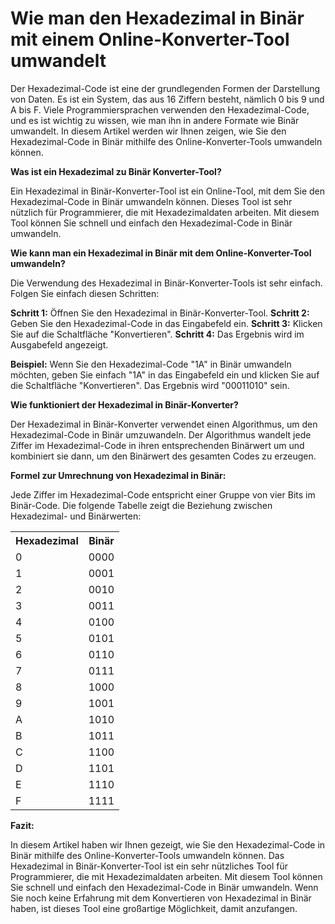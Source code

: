 Wie man den Hexadezimal in Binär mit einem Online-Konverter-Tool umwandelt
==========================================================================

Der Hexadezimal-Code ist eine der grundlegenden Formen der Darstellung von Daten. Es ist ein System, das aus 16 Ziffern besteht, nämlich 0 bis 9 und A bis F. Viele Programmiersprachen verwenden den Hexadezimal-Code, und es ist wichtig zu wissen, wie man ihn in andere Formate wie Binär umwandelt. In diesem Artikel werden wir Ihnen zeigen, wie Sie den Hexadezimal-Code in Binär mithilfe des Online-Konverter-Tools umwandeln können.

**Was ist ein Hexadezimal zu Binär Konverter-Tool?**

Ein Hexadezimal in Binär-Konverter-Tool ist ein Online-Tool, mit dem Sie den Hexadezimal-Code in Binär umwandeln können. Dieses Tool ist sehr nützlich für Programmierer, die mit Hexadezimaldaten arbeiten. Mit diesem Tool können Sie schnell und einfach den Hexadezimal-Code in Binär umwandeln.

**Wie kann man ein Hexadezimal in Binär mit dem Online-Konverter-Tool umwandeln?**

Die Verwendung des Hexadezimal in Binär-Konverter-Tools ist sehr einfach. Folgen Sie einfach diesen Schritten:

**Schritt 1:** Öffnen Sie den Hexadezimal in Binär-Konverter-Tool. **Schritt 2:** Geben Sie den Hexadezimal-Code in das Eingabefeld ein. **Schritt 3:** Klicken Sie auf die Schaltfläche "Konvertieren". **Schritt 4:** Das Ergebnis wird im Ausgabefeld angezeigt.

**Beispiel:** Wenn Sie den Hexadezimal-Code "1A" in Binär umwandeln möchten, geben Sie einfach "1A" in das Eingabefeld ein und klicken Sie auf die Schaltfläche "Konvertieren". Das Ergebnis wird "00011010" sein.

**Wie funktioniert der Hexadezimal in Binär-Konverter?**

Der Hexadezimal in Binär-Konverter verwendet einen Algorithmus, um den Hexadezimal-Code in Binär umzuwandeln. Der Algorithmus wandelt jede Ziffer im Hexadezimal-Code in ihren entsprechenden Binärwert um und kombiniert sie dann, um den Binärwert des gesamten Codes zu erzeugen.

**Formel zur Umrechnung von Hexadezimal in Binär:**

Jede Ziffer im Hexadezimal-Code entspricht einer Gruppe von vier Bits im Binär-Code. Die folgende Tabelle zeigt die Beziehung zwischen Hexadezimal- und Binärwerten:

<table><tr><th>Hexadezimal</th><th>Binär</th></tr><tr><td>0</td><td>0000</td></tr><tr><td>1</td><td>0001</td></tr><tr><td>2</td><td>0010</td></tr><tr><td>3</td><td>0011</td></tr><tr><td>4</td><td>0100</td></tr><tr><td>5</td><td>0101</td></tr><tr><td>6</td><td>0110</td></tr><tr><td>7</td><td>0111</td></tr><tr><td>8</td><td>1000</td></tr><tr><td>9</td><td>1001</td></tr><tr><td>A</td><td>1010</td></tr><tr><td>B</td><td>1011</td></tr><tr><td>C</td><td>1100</td></tr><tr><td>D</td><td>1101</td></tr><tr><td>E</td><td>1110</td></tr><tr><td>F</td><td>1111</td></tr></table>

**Fazit:**

In diesem Artikel haben wir Ihnen gezeigt, wie Sie den Hexadezimal-Code in Binär mithilfe des Online-Konverter-Tools umwandeln können. Das Hexadezimal in Binär-Konverter-Tool ist ein sehr nützliches Tool für Programmierer, die mit Hexadezimaldaten arbeiten. Mit diesem Tool können Sie schnell und einfach den Hexadezimal-Code in Binär umwandeln. Wenn Sie noch keine Erfahrung mit dem Konvertieren von Hexadezimal in Binär haben, ist dieses Tool eine großartige Möglichkeit, damit anzufangen.